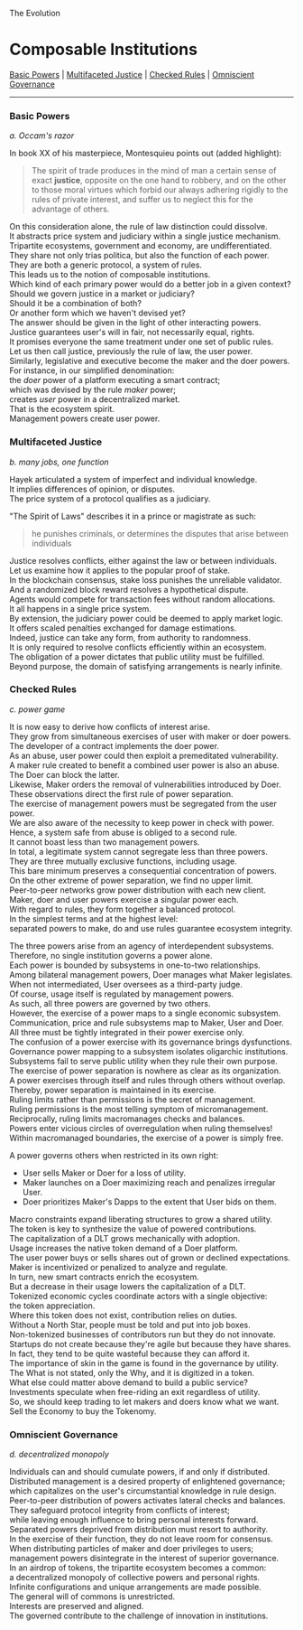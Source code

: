 The Evolution

# Composable Institutions

[Basic Powers](./07_composable_institutions.md#basic-powers) |
[Multifaceted Justice](./07_composable_institutions.md#multifaceted-justice) |
[Checked Rules](./07_composable_institutions.md#checked-rules) |
[Omniscient Governance](./07_composable_institutions.md#omniscient-governance)

---

### Basic Powers

*a. Occam's razor*

In book XX of his masterpiece, Montesquieu points out (added highlight):
> The spirit of trade produces in the mind of man a certain sense of exact **justice**, opposite on the one hand to robbery, and on the other to those moral virtues which forbid our always adhering rigidly to the rules of private interest, and suffer us to neglect this for the advantage of others.

On this consideration alone, the rule of law distinction could dissolve.\
It abstracts price system and judiciary within a single justice mechanism.\
Tripartite ecosystems, government and economy, are undifferentiated.\
They share not only trias politica, but also the function of each power.\
They are both a generic protocol, a system of rules.\
This leads us to the notion of composable institutions.\
Which kind of each primary power would do a better job in a given context?\
Should we govern justice in a market or judiciary?\
Should it be a combination of both?\
Or another form which we haven't devised yet?\
The answer should be given in the light of other interacting powers.\
Justice guarantees user's will in fair, not necessarily equal, rights.\
It promises everyone the same treatment under one set of public rules.\
Let us then call justice, previously the rule of law, the user power.\
Similarly, legislative and executive become the maker and the doer powers.\
For instance, in our simplified denomination:\
the *doer* power of a platform executing a smart contract;\
which was devised by the rule *maker* power;\
creates *user* power in a decentralized market.\
That is the ecosystem spirit.\
Management powers create user power.

### Multifaceted Justice

*b. many jobs, one function*

Hayek articulated a system of imperfect and individual knowledge.\
It implies differences of opinion, or disputes.\
The price system of a protocol qualifies as a judiciary.

"The Spirit of Laws" describes it in a prince or magistrate as such:
> he punishes criminals, or determines the disputes that arise between individuals

Justice resolves conflicts, either against the law or between individuals.\
Let us examine how it applies to the popular proof of stake.\
In the blockchain consensus, stake loss punishes the unreliable validator.\
And a randomized block reward resolves a hypothetical dispute.\
Agents would compete for transaction fees without random allocations.\
It all happens in a single price system.\
By extension, the judiciary power could be deemed to apply market logic.\
It offers scaled penalties exchanged for damage estimations.\
Indeed, justice can take any form, from authority to randomness.\
It is only required to resolve conflicts efficiently within an ecosystem.\
The obligation of a power dictates that public utility must be fulfilled.\
Beyond purpose, the domain of satisfying arrangements is nearly infinite.

### Checked Rules

*c. power game*

It is now easy to derive how conflicts of interest arise.\
They grow from simultaneous exercises of user with maker or doer powers.\
The developer of a contract implements the doer power.\
As an abuse, user power could then exploit a premeditated vulnerability.\
A maker rule created to benefit a combined user power is also an abuse.\
The Doer can block the latter.\
Likewise, Maker orders the removal of vulnerabilities introduced by Doer.\
These observations direct the first rule of power separation.\
The exercise of management powers must be segregated from the user power.\
We are also aware of the necessity to keep power in check with power.\
Hence, a system safe from abuse is obliged to a second rule.\
It cannot boast less than two management powers.\
In total, a legitimate system cannot segregate less than three powers.\
They are three mutually exclusive functions, including usage.\
This bare minimum preserves a consequential concentration of powers.\
On the other extreme of power separation, we find no upper limit.\
Peer-to-peer networks grow power distribution with each new client.\
Maker, doer and user powers exercise a singular power each.\
With regard to rules, they form together a balanced protocol.\
In the simplest terms and at the highest level:\
separated powers to make, do and use rules guarantee ecosystem integrity. 

The three powers arise from an agency of interdependent subsystems.\
Therefore, no single institution governs a power alone.\
Each power is bounded by subsystems in one-to-two relationships.\
Among bilateral management powers, Doer manages what Maker legislates.\
When not intermediated, User oversees as a third-party judge.\
Of course, usage itself is regulated by management powers.\
As such, all three powers are governed by two others.\
However, the exercise of a power maps to a single economic subsystem.\
Communication, price and rule subsystems map to Maker, User and Doer.\
All three must be tightly integrated in their power exercise only.\
The confusion of a power exercise with its governance brings dysfunctions.\
Governance power mapping to a subsystem isolates oligarchic institutions.\
Subsystems fail to serve public utility when they rule their own purpose.\
The exercise of power separation is nowhere as clear as its organization.\
A power exercises through itself and rules through others without overlap.\
Thereby, power separation is maintained in its exercise.\
Ruling limits rather than permissions is the secret of management.\
Ruling permissions is the most telling symptom of micromanagement.\
Reciprocally, ruling limits macromanages checks and balances.\
Powers enter vicious circles of overregulation when ruling themselves!\
Within macromanaged boundaries, the exercise of a power is simply free.

A power governs others when restricted in its own right:
- User sells Maker or Doer for a loss of utility.
- Maker launches on a Doer maximizing reach and penalizes irregular User.
- Doer prioritizes Maker's Dapps to the extent that User bids on them.

Macro constraints expand liberating structures to grow a shared utility.\
The token is key to synthesize the value of powered contributions.\
The capitalization of a DLT grows mechanically with adoption.\
Usage increases the native token demand of a Doer platform.\
The user power buys or sells shares out of grown or declined expectations.\
Maker is incentivized or penalized to analyze and regulate.\
In turn, new smart contracts enrich the ecosystem.\
But a decrease in their usage lowers the capitalization of a DLT.\
Tokenized economic cycles coordinate actors with a single objective:\
the token appreciation.\
Where this token does not exist, contribution relies on duties.\
Without a North Star, people must be told and put into job boxes.\
Non-tokenized businesses of contributors run but they do not innovate.\
Startups do not create because they're agile but because they have shares.\
In fact, they tend to be quite wasteful because they can afford it.\
The importance of skin in the game is found in the governance by utility.\
The What is not stated, only the Why, and it is digitized in a token.\
What else could matter above demand to build a public service?\
Investments speculate when free-riding an exit regardless of utility.\
So, we should keep trading to let makers and doers know what we want.\
Sell the Economy to buy the Tokenomy.

### Omniscient Governance

*d. decentralized monopoly*

Individuals can and should cumulate powers, if and only if distributed.\
Distributed management is a desired property of enlightened governance;\
which capitalizes on the user's circumstantial knowledge in rule design.\
Peer-to-peer distribution of powers activates lateral checks and balances.\
They safeguard protocol integrity from conflicts of interest;\
while leaving enough influence to bring personal interests forward.\
Separated powers deprived from distribution must resort to authority.\
In the exercise of their function, they do not leave room for consensus.\
When distributing particles of maker and doer privileges to users;\
management powers disintegrate in the interest of superior governance.\
In an airdrop of tokens, the tripartite ecosystem becomes a common:\
a decentralized monopoly of collective powers and personal rights.\
Infinite configurations and unique arrangements are made possible.\
The general will of commons is unrestricted.\
Interests are preserved and aligned.\
The governed contribute to the challenge of innovation in institutions.

